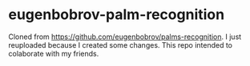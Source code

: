 # eugenbobrov-palm-recognition
Cloned from https://github.com/eugenbobrov/palms-recognition. I just reuploaded because I created some changes. This repo intended to colaborate with my friends.
